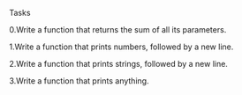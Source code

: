 Tasks

0.Write a function that returns the sum of all its parameters.

1.Write a function that prints numbers, followed by a new line.

2.Write a function that prints strings, followed by a new line.

3.Write a function that prints anything.
